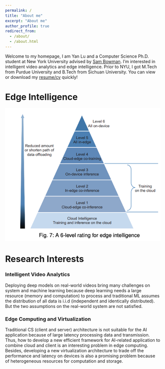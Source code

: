 ```yaml
---
permalink: /
title: "About me"
excerpt: "About me"
author_profile: true
redirect_from: 
  - /about/
  - /about.html
---
```

Welcome to my homepage,
I am Yan Lu and a Computer Science Ph.D. student at New York University advised by [Sam Bowman](http://www.nyu.edu/projects/bowman/). I’m interested in intelligent video analytics and edge intelligence. Prior to NYU, I got M.Tech from Purdue University and B.Tech from Sichuan University. You can view or download my [resume/cv](https://www.dropbox.com/s/n952bquzse2cuol/CV_YANLU.pdf?dl=0) quickly!
# Edge Intelligence
<img src='/images/edge_intelligence.png'><br/>
# Research Interests
### Intelligent Video Analytics
Deploying deep models on real-world videos bring many challenges on system and machine learning because deep learning needs a large resource (memory and computation) to process and traditional ML assumes the distribution of all data is i.i.d (independent and identically distributed). But the two assumptions on the real-world system are not satisfied.
### Edge Computing and Virtualization
Traditional CS (client and server) architecture is not suitable for the AI application because of large latency processing data and transmission. Thus, how to develop a new efficient framework for AI-related application to combine cloud and client is an interesting problem in edge computing. Besides, developing a new virtualization architecture to trade off the performance and latency on devices is also a promising problem because of heterogeneous resources for computation and storage.
